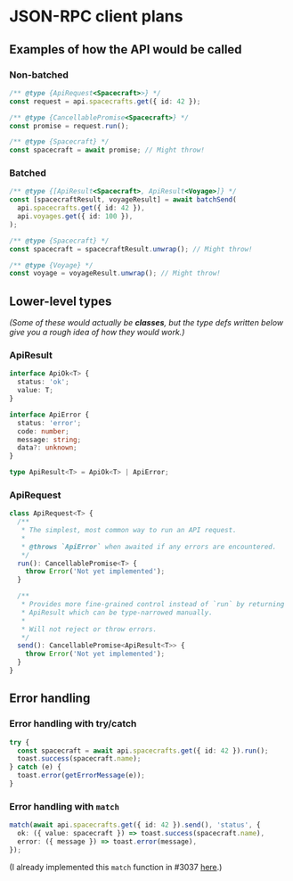 # JSON-RPC client plans

## Examples of how the API would be called

### Non-batched

```ts
/** @type {ApiRequest<Spacecraft>>} */
const request = api.spacecrafts.get({ id: 42 });

/** @type {CancellablePromise<Spacecraft>} */
const promise = request.run();

/** @type {Spacecraft} */
const spacecraft = await promise; // Might throw!
```

### Batched

```ts
/** @type {[ApiResult<Spacecraft>, ApiResult<Voyage>]} */
const [spacecraftResult, voyageResult] = await batchSend(
  api.spacecrafts.get({ id: 42 }),
  api.voyages.get({ id: 100 }),
);

/** @type {Spacecraft} */
const spacecraft = spacecraftResult.unwrap(); // Might throw!

/** @type {Voyage} */
const voyage = voyageResult.unwrap(); // Might throw!
```

## Lower-level types

_(Some of these would actually be **classes**, but the type defs written below give you a rough idea of how they would work.)_

### ApiResult

```ts
interface ApiOk<T> {
  status: 'ok';
  value: T;
}

interface ApiError {
  status: 'error';
  code: number;
  message: string;
  data?: unknown;
}

type ApiResult<T> = ApiOk<T> | ApiError;
```

### ApiRequest

```ts
class ApiRequest<T> {
  /**
   * The simplest, most common way to run an API request.
   *
   * @throws `ApiError` when awaited if any errors are encountered.
   */
  run(): CancellablePromise<T> {
    throw Error('Not yet implemented');
  }

  /**
   * Provides more fine-grained control instead of `run` by returning
   * ApiResult which can be type-narrowed manually.
   *
   * Will not reject or throw errors.
   */
  send(): CancellablePromise<ApiResult<T>> {
    throw Error('Not yet implemented');
  }
}
```

## Error handling

### Error handling with try/catch

```ts
try {
  const spacecraft = await api.spacecrafts.get({ id: 42 }).run();
  toast.success(spacecraft.name);
} catch (e) {
  toast.error(getErrorMessage(e));
}
```

### Error handling with `match`

```ts
match(await api.spacecrafts.get({ id: 42 }).send(), 'status', {
  ok: ({ value: spacecraft }) => toast.success(spacecraft.name),
  error: ({ message }) => toast.error(message),
});
```

(I already implemented this `match` function in #3037 [here](https://github.com/mathesar-foundation/mathesar/blob/4f2a253cc8c83a1bd231ae2158b31fbb4c1c4097/mathesar_ui/src/utils/patternMatching.ts#L29).)
